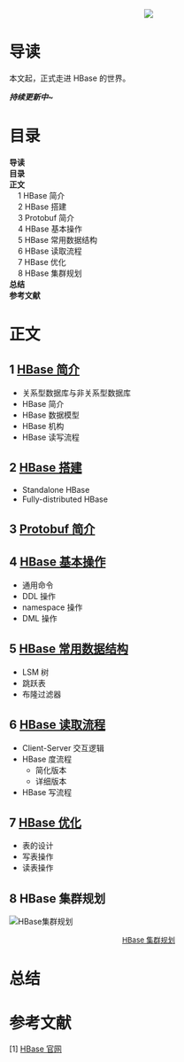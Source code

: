 

<div align="center"><img src="https://gitee.com/struggle3014/picBed/raw/master/name_code.png"></div>

# 导读

本文起，正式走进 HBase 的世界。

***持续更新中~***



# 目录

<nav>
<a href='#导读' style='text-decoration:none;font-weight:bolder'>导读</a><br/>
<a href='#目录' style='text-decoration:none;font-weight:bolder'>目录</a><br/>
<a href='#正文' style='text-decoration:none;font-weight:bolder'>正文</a><br/>
&nbsp;&nbsp;&nbsp;&nbsp;<a href='#1 HBase 简介' style='text-decoration:none;${border-style}'>1 HBase 简介</a><br/>
&nbsp;&nbsp;&nbsp;&nbsp;<a href='#2 HBase 搭建' style='text-decoration:none;${border-style}'>2 HBase 搭建</a><br/>
&nbsp;&nbsp;&nbsp;&nbsp;<a href='#3 Protobuf 简介' style='text-decoration:none;${border-style}'>3 Protobuf 简介</a><br/>
&nbsp;&nbsp;&nbsp;&nbsp;<a href='#4 HBase 基本操作' style='text-decoration:none;${border-style}'>4 HBase 基本操作</a><br/>
&nbsp;&nbsp;&nbsp;&nbsp;<a href='#5 HBase 常用数据结构' style='text-decoration:none;${border-style}'>5 HBase 常用数据结构</a><br/>
&nbsp;&nbsp;&nbsp;&nbsp;<a href='#6 HBase 读取流程' style='text-decoration:none;${border-style}'>6 HBase 读取流程</a><br/>
&nbsp;&nbsp;&nbsp;&nbsp;<a href='#7 HBase 优化' style='text-decoration:none;${border-style}'>7 HBase 优化</a><br/>
&nbsp;&nbsp;&nbsp;&nbsp;<a href='#8 HBase 集群规划' style='text-decoration:none;${border-style}'>8 HBase 集群规划</a><br/>
<a href='#总结' style='text-decoration:none;font-weight:bolder'>总结</a><br/>
<a href='#参考文献' style='text-decoration:none;font-weight:bolder'>参考文献</a><br/>
</nav>

# 正文

## 1 [HBase 简介](./01_HBase简介.md)

* 关系型数据库与非关系型数据库
* HBase 简介
* HBase 数据模型
* HBase 机构
* HBase 读写流程

## 2 [HBase 搭建](./02_HBase搭建.md)
* Standalone HBase
* Fully-distributed HBase

## 3 [Protobuf 简介](./03_Protobuf.md)



## 4 [HBase 基本操作](./04_HBase基本操作.md)

* 通用命令
* DDL 操作
* namespace 操作
* DML 操作

## 5 [HBase 常用数据结构](./05_HBase常用数据结构.md)

* LSM 树
* 跳跃表
* 布隆过滤器

## 6 [HBase 读取流程](./06_HBase读写流程.md)

* Client-Server 交互逻辑
* HBase 度流程
  * 简化版本
  * 详细版本
* HBase 写流程

## 7 [HBase 优化]((./07_HBase优化设计.md))

* 表的设计
* 写表操作
* 读表操作

## 8 HBase 集群规划

![HBase集群规划](https://gitee.com/struggle3014/picBed/raw/master/HBase集群规划.png)

<div align="center"><font size="2"><a href="../MindMapping/HBase集群规划.xmind">HBase 集群规划</a></font></div>



# 总结



# 参考文献

[1] [HBase 官网](https://hbase.apache.org/)